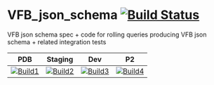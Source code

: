 # VFB_json_schema [![Build Status](https://travis-ci.org/VirtualFlyBrain/VFB_json_schema.svg?branch=master)](https://travis-ci.org/VirtualFlyBrain/VFB_json_schema)

VFB json schema spec + code for rolling queries producing VFB json schema + related integration tests

| PDB | Staging  | Dev  | P2 |
|-------------------|-------------------|-------------------| --- |
| [![Build1][1]][6] | [![Build2][2]][6] | [![Build3][3]][6] | [![Build4][4]][6]

[1]: https://travis-matrix-badges.herokuapp.com/repos/VirtualFlyBrain/VFB_json_schema/branches/master/1
[2]: https://travis-matrix-badges.herokuapp.com/repos/VirtualFlyBrain/VFB_json_schema/branches/master/2
[3]: https://travis-matrix-badges.herokuapp.com/repos/VirtualFlyBrain/VFB_json_schema/branches/master/3
[4]: https://travis-matrix-badges.herokuapp.com/repos/VirtualFlyBrain/VFB_json_schema/branches/master/4
[6]: https://travis-ci.org/VirtualFlyBrain/VFB_json_schema
